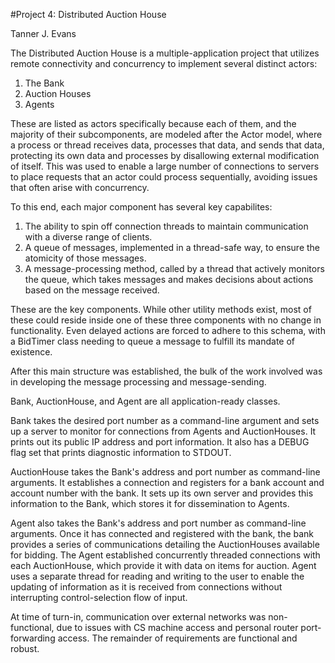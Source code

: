 #Project 4: Distributed Auction House

Tanner J. Evans

The Distributed Auction House is a multiple-application project that 
utilizes remote connectivity and concurrency to implement several distinct 
actors:

1. The Bank
2. Auction Houses
3. Agents

These are listed as actors specifically because each of them, and the 
majority of their subcomponents, are modeled after the Actor model, where a 
process or thread receives data, processes that data, and sends that data, 
protecting its own data and processes by disallowing external modification 
of itself. This was used to enable a large number of connections to servers 
to place requests that an actor could process sequentially, avoiding issues 
that often arise with concurrency. 

To this end, each major component has several key capabilites:
1. The ability to spin off connection threads to maintain communication with 
   a diverse range of clients.
2. A queue of messages, implemented in a thread-safe way, to ensure the 
   atomicity of those messages.
3. A message-processing method, called by a thread that actively monitors 
   the queue, which takes messages and makes decisions about actions based 
   on the message received. 
   
These are the key components. While other utility methods exist, most of 
these could reside inside one of these three components with no change in 
functionality. Even delayed actions are forced to adhere to this schema, 
with a BidTimer class needing to queue a message to fulfill its mandate of 
existence. 

After this main structure was established, the bulk of the work involved was 
in developing the message processing and message-sending.

Bank, AuctionHouse, and Agent are all application-ready classes.

Bank takes the desired port number as a command-line argument and sets up a 
server to monitor for connections from Agents and AuctionHouses. It prints 
out its public IP address and port information. It also has a DEBUG flag set 
that prints diagnostic information to STDOUT. 

AuctionHouse takes the Bank's address and port number as command-line 
arguments. It establishes a connection and registers for a bank account and 
account number with the bank. It sets up its own server and provides this 
information to the Bank, which stores it for dissemination to Agents.

Agent also takes the Bank's address and port number as command-line 
arguments. Once it has connected and registered with the bank, the bank 
provides a series of communications detailing the AuctionHouses available 
for bidding. The Agent established concurrently threaded connections with 
each AuctionHouse, which provide it with data on items for auction. Agent 
uses a separate thread for reading and writing to the user to enable the 
updating of information as it is received from connections without 
interrupting control-selection flow of input. 

At time of turn-in, communication over external networks was non-functional, 
due to issues with CS machine access and personal router port-forwarding 
access. The remainder of requirements are functional and robust. 
